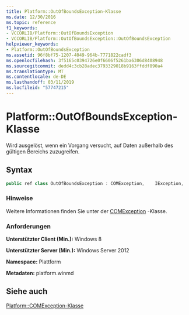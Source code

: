 ```yaml
---
title: Platform::OutOfBoundsException-Klasse
ms.date: 12/30/2016
ms.topic: reference
f1_keywords:
- VCCORLIB/Platform::OutOfBoundsException
- VCCORLIB/Platform::OutOfBoundsException::OutOfBoundsException
helpviewer_keywords:
- Platform::OutOfBoundsException
ms.assetid: 96f8bf75-1207-4049-964b-7771822cadf3
ms.openlocfilehash: 3f5165c0394726e0f6606f5261ba6306d8408948
ms.sourcegitcommit: dedd4c3cb28adec3793329018b9163ffddf890a4
ms.translationtype: MT
ms.contentlocale: de-DE
ms.lasthandoff: 03/11/2019
ms.locfileid: "57747215"
---
```

# <a name="platformoutofboundsexception-class"></a>Platform::OutOfBoundsException-Klasse

Wird ausgelöst, wenn ein Vorgang versucht, auf Daten außerhalb des gültigen Bereichs zuzugreifen.

## <a name="syntax"></a>Syntax

```cpp
public ref class OutOfBoundsException : COMException,    IException,    IPrintable,    IEquatable
```

### <a name="remarks"></a>Hinweise

Weitere Informationen finden Sie unter der [COMException](../cppcx/platform-comexception-class.md) -Klasse.

### <a name="requirements"></a>Anforderungen

**Unterstützter Client (Min.):** Windows 8

**Unterstützter Server (Min.):** Windows Server 2012

**Namespace:** Plattform

**Metadaten:** platform.winmd

## <a name="see-also"></a>Siehe auch

[Platform::COMException-Klasse](../cppcx/platform-comexception-class.md)
